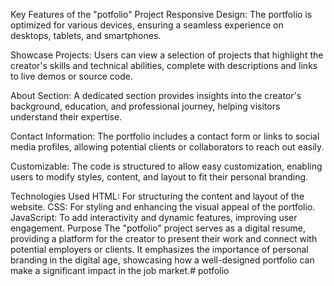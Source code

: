 Key Features of the "potfolio" Project
Responsive Design: The portfolio is optimized for various devices, ensuring a seamless experience on desktops, tablets, and smartphones.

Showcase Projects: Users can view a selection of projects that highlight the creator's skills and technical abilities, complete with descriptions and links to live demos or source code.

About Section: A dedicated section provides insights into the creator's background, education, and professional journey, helping visitors understand their expertise.

Contact Information: The portfolio includes a contact form or links to social media profiles, allowing potential clients or collaborators to reach out easily.

Customizable: The code is structured to allow easy customization, enabling users to modify styles, content, and layout to fit their personal branding.

Technologies Used
HTML: For structuring the content and layout of the website.
CSS: For styling and enhancing the visual appeal of the portfolio.
JavaScript: To add interactivity and dynamic features, improving user engagement.
Purpose
The "potfolio" project serves as a digital resume, providing a platform for the creator to present their work and connect with potential employers or clients. It emphasizes the importance of personal branding in the digital age, showcasing how a well-designed portfolio can make a significant impact in the job market.# potfolio
